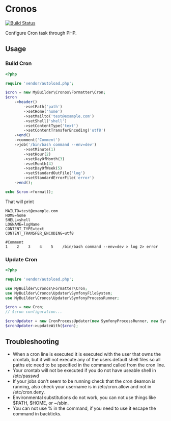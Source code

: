 # Cronos

[![Build Status](https://secure.travis-ci.org/mybuilder/cronos.svg?branch=master)](http://travis-ci.org/mybuilder/cronos)

Configure Cron task through PHP.

## Usage

### Build Cron
```php
<?php

require 'vendor/autoload.php';

$cron = new MyBuilder\Cronos\Formatter\Cron;
$cron
    ->header()
        ->setPath('path')
        ->setHome('home')
        ->setMailto('test@example.com')
        ->setShell('shell')
        ->setContentType('text')
        ->setContentTransferEncoding('utf8')
    ->end()
    ->comment('Comment')
    ->job('/bin/bash command --env=dev')
        ->setMinute(1)
        ->setHour(2)
        ->setDayOfMonth(3)
        ->setMonth(4)
        ->setDayOfWeek(5)
        ->setStandardOutFile('log')
        ->setStandardErrorFile('error')
    ->end();

echo $cron->format();
```

That will print

    MAILTO=test@example.com
    HOME=home
    SHELL=shell
    LOGNAME=logName
    CONTENT_TYPE=text
    CONTENT_TRANSFER_ENCODING=utf8

    #Comment
    1    2    3    4    5    /bin/bash command --env=dev > log 2> error

### Update Cron

```php
<?php

require 'vendor/autoload.php';

use MyBuilder\Cronos\Formatter\Cron;
use MyBuilder\Cronos\Updater\SymfonyFileSystem;
use MyBuilder\Cronos\Updater\SymfonyProcessRunner;

$cron = new Cron;
// $cron configuration...

$cronUpdater = new CronProcessUpdater(new SymfonyProcessRunner, new SymfonyFileSystem);
$cronUpdater->updateWith($cron);
```

## Troubleshooting

* When a cron line is executed it is executed with the user that owns the crontab, but it will not execute any of the users default shell files so all paths etc need to be specified in the command called from the cron line.
* Your crontab will not be executed if you do not have useable shell in /etc/passwd
* If your jobs don't seem to be running check that the cron deamon is running, also check your username is in /etc/cron.allow and not in /etc/cron.deny.
* Environmental substitutions do not work, you can not use things like $PATH, $HOME, or ~/sbin.
* You can not use % in the command, if you need to use it escape the command in backticks.

